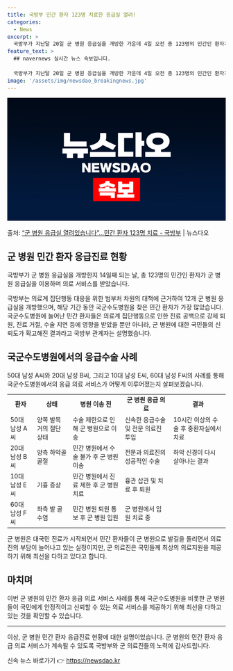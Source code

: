 ```yaml
---
title: 국방부 민간 환자 123명 치료한 응급실 열려!
categories:
  - News
excerpt: >
  국방부가 지난달 20일 군 병원 응급실을 개방한 가운데 4일 오전 총 123명의 민간인 환자가 이용한 것으로…
feature_text: >
  ## navernews 실시간 뉴스 속보입니다.

  국방부가 지난달 20일 군 병원 응급실을 개방한 가운데 4일 오전 총 123명의 민간인 환자가 이용한 것으로…
image: '/assets/img/newsdao_breakingnews.jpg'
---
```


![뉴스다오 속보](/assets/img/newsdao_breakingnews.jpg)

<p>출처: <a href="https://newsdao.kr/3271" rel="dofollow">“군 병원 응급실 열려있습니다”…민간 환자 123명 치료 - 국방부</a> | 뉴스다오</p>

<h2 data-ke-size="size26">군 병원 민간 환자 응급진료 현황</h2>
국방부가 군 병원 응급실을 개방한지 14일째 되는 날, 총 123명의 민간인 환자가 군 병원 응급실을 이용하며 의료 서비스를 받았습니다.

<p data-ke-size="size16">국방부는 의료계 집단행동 대응을 위한 범부처 차원의 대책에 근거하여 12개 군 병원 응급실을 개방했으며, 해당 기간 동안 국군수도병원을 찾은 민간 환자가 가장 많았습니다. 국군수도병원에 늘어난 민간 환자들은 의료계 집단행동으로 인한 진료 공백으로 강제 퇴원, 진료 거절, 수술 지연 등에 영향을 받았을 뿐만 아니라, 군 병원에 대한 국민들의 신뢰도가 확고해진 결과라고 국방부 관계자는 설명했습니다.</p>

<h2 data-ke-size="size26">국군수도병원에서의 응급수술 사례</h2>
50대 남성 A씨와 20대 남성 B씨, 그리고 10대 남성 E씨, 60대 남성 F씨의 사례를 통해 국군수도병원에서의 응급 의료 서비스가 어떻게 이루어졌는지 살펴보겠습니다.

<table>
	<tr>
		<td style="text-align: center; height: 17px;"><b>환자</b></td>
		<td style="text-align: center; height: 17px;"><b>상태</b></td>
		<td style="text-align: center; height: 17px;"><b>병원 이송 전</b></td>
		<td style="text-align: center; height: 17px;"><b>군 병원 응급 의료</b></td>
		<td style="text-align: center; height: 17px;"><b>결과</b></td>
	</tr>
	<tr>
		<td>50대 남성 A씨</td>
		<td>양쪽 발목 거의 절단 상태</td>
		<td>수술 제한으로 인해 군 병원으로 이송</td>
		<td>신속한 응급수술 및 전문 의료진 투입</td>
		<td>10시간 이상의 수술 후 중환자실에서 치료</td>
	</tr>
	<tr>
		<td>20대 남성 B씨</td>
		<td>양측 하악골 골절</td>
		<td>민간 병원에서 수술 불가 후 군 병원 이송</td>
		<td>전문과 의료진의 성공적인 수술</td>
		<td>하악 신경이 다시 살아나는 결과</td>
	</tr>
	<tr>
		<td>10대 남성 E씨</td>
		<td>기흉 증상</td>
		<td>민간 병원에서 진료 제한 후 군 병원 치료</td>
		<td>흉관 삽관 및 치료 후 퇴원</td>
		<td></td>
	</tr>
	<tr>
		<td>60대 남성 F씨</td>
		<td>좌측 발 골수염</td>
		<td>민간 병원 퇴원 통보 후 군 병원 입원</td>
		<td>군 병원에서 입원 치료 중</td>
		<td></td>
	</tr>
</table>

<p data-ke-size="size16">군 병원은 대국민 진료가 시작되면서 민간 환자들이 군 병원으로 발길을 돌리면서 의료진의 부담이 늘어나고 있는 실정이지만, 군 의료진은 국민들께 최상의 의료지원을 제공하기 위해 최선을 다하고 있다고 합니다.</p>

<h2 data-ke-size="size26">마치며</h2>
이번 군 병원의 민간 환자 응급 의료 서비스 사례를 통해 국군수도병원을 비롯한 군 병원들이 국민에게 안정적이고 신뢰할 수 있는 의료 서비스를 제공하기 위해 최선을 다하고 있는 것을 확인할 수 있습니다.

<hr>

<p data-ke-size="size16">이상, 군 병원 민간 환자 응급진료 현황에 대한 설명이었습니다. 군 병원의 민간 환자 응급 의료 서비스가 계속될 수 있도록 국방부와 군 의료진들의 노력에 감사드립니다.</p>
 

신속 뉴스 바로가기 👉 <a href="https://newsdao.kr" rel="dofollow">https://newsdao.kr</a>


